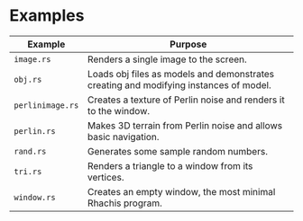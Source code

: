 # Examples

| Example          | Purpose                                                      |
| ---------------- | ------------------------------------------------------------ |
| `image.rs`       | Renders a single image to the screen.                        |
| `obj.rs`         | Loads obj files as models and demonstrates creating and modifying instances of model. |
| `perlinimage.rs` | Creates a texture of Perlin noise and renders it to the window. |
| `perlin.rs`      | Makes 3D terrain from Perlin noise and allows basic navigation. |
| `rand.rs`        | Generates some sample random numbers.                        |
| `tri.rs`         | Renders a triangle to a window from its vertices.            |
| `window.rs`      | Creates an empty window, the most minimal Rhachis program.   |
